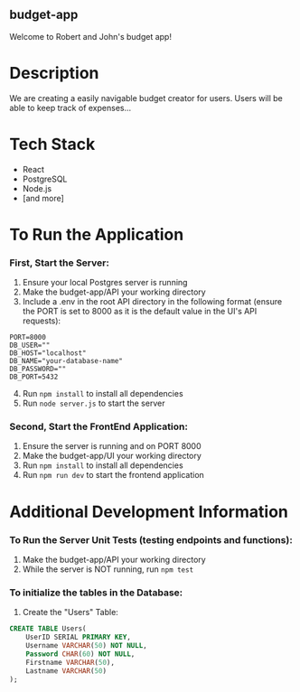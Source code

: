 ## budget-app
Welcome to Robert and John's budget app!

# Description
We are creating a easily navigable budget creator for users. Users will be able to keep track of expenses...

# Tech Stack
- React
- PostgreSQL
- Node.js
- [and more]
  
# To Run the Application
### First, Start the Server:
1. Ensure your local Postgres server is running
2. Make the budget-app/API your working directory
3. Include a .env in the root API directory in the following format (ensure the PORT is set to 8000 as it is the default value in the UI's API requests):
```
PORT=8000
DB_USER=""
DB_HOST="localhost"
DB_NAME="your-database-name"
DB_PASSWORD=""
DB_PORT=5432
```
4. Run `npm install` to install all dependencies
5. Run `node server.js` to start the server

### Second, Start the FrontEnd Application:
1. Ensure the server is running and on PORT 8000 
2. Make the budget-app/UI your working directory
3. Run `npm install` to install all dependencies
4. Run `npm run dev` to start the frontend application

# Additional Development Information
### To Run the Server Unit Tests (testing endpoints and functions):
1. Make the budget-app/API your working directory
2. While the server is NOT running, run `npm test`

### To initialize the tables in the Database:
1. Create the "Users" Table:
```sql
CREATE TABLE Users(
    UserID SERIAL PRIMARY KEY,
    Username VARCHAR(50) NOT NULL,
    Password CHAR(60) NOT NULL,
    Firstname VARCHAR(50),
    Lastname VARCHAR(50)
);
```